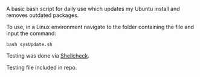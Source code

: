 A basic bash script for daily use which updates my Ubuntu install and removes outdated packages.

To use, in a Linux environment navigate to the folder containing the file and input the command:

    bash sysUpdate.sh

Testing was done via [Shellcheck](https://github.com/koalaman/shellcheck).

Testing file included in repo. 
